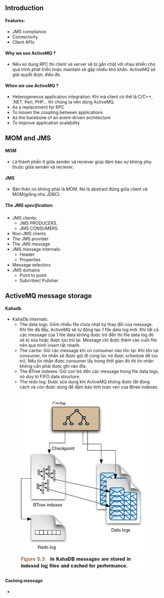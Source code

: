 ## Introduction
#### Features:
- JMS compliance
- Connectivity
- Client APIs
#### Why we use ActiveMQ ?
- Nếu sử dụng RPC thì client và server sẽ bị gắn chặt với nhau khiến cho quá trình phát triển hoặc maintain sẽ gặp nhiều khó khăn. ActiveMQ sẽ giải quyết được điều đó.
#### When we use ActiveMQ ?
- Heterogeneous application integration: Khi mà client có thể là C/C++, .NET, Perl, PHP... thì chúng ta nên dùng ActiveMQ.
- As a replacement for RPC
- To loosen the coupling between applications
- As the backbone of an event-driven architecture
- To improve application scalability
## MOM and JMS
#### MOM
- Là thành phần ở giữa sender và reciever giúp đảm bảo sự không phụ thuộc giữa sender và reciever.
#### JMS
- Bản thân nó không phải là MOM. Nó là abstract đứng giữa client và MOM(giống như JDBC).
##### The JMS specification:
  - JMS clients: 
    + JMS PRODUCERS.
    + JMS CONSUMERS.
  - Non-JMS clients
  - The JMS provider
  - The JMS message
  - JMS message internals:
    + Header
    + Properties
  - Message selectors
  - JMS domains
    + Point to point
    + Subcriber/ Pulisher
## ActiveMQ message storage
#### Kahadb
  - KahaDb internals:
    + The data logs: Gồm nhiều file chứa nhật ký thay đổi của message. Khi file đã đẩy, ActiveMQ sẽ tự động tạo 1 file data log mới. Khi tất cả các message của 1 file data không được trỏ đến thì file data log đó sẽ bị xóa hoặc được lưu trữ lại. Message chỉ được thêm vào cuối file nên quá trình insert rất nhanh.
    + The cache: Giữ các message khi có consumer nào tồn tại. Khi tồn tại consumer, tin nhắn sẽ được gửi đi cùng lúc nó được schedule để lưu trữ. Nếu tin nhắn được consumer lấy trong thời gian đó thì tin nhắn không cần phải được ghi vào đĩa.
    + The BTree indexes: Giữ con trỏ đến các message trong file data logs, nó duy trì FIFO data structure.
    + The redo log: Được sửa dụng khi ActiveMQ không được tắt đúng cách và còn được dùng để đảm bảo tính toàn vẹn của Btree indexes.
  ![](https://github.com/dungtechno92/ActiveMQ/blob/master/5.3.PNG)
#### Caching message
  - 
